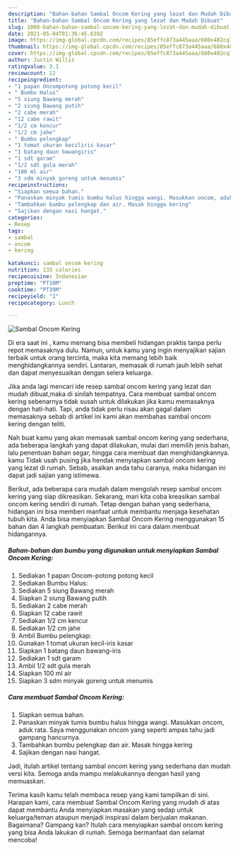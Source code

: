 ```yaml
---
description: "Bahan-bahan Sambal Oncom Kering yang lezat dan Mudah Dibuat"
title: "Bahan-bahan Sambal Oncom Kering yang lezat dan Mudah Dibuat"
slug: 1008-bahan-bahan-sambal-oncom-kering-yang-lezat-dan-mudah-dibuat
date: 2021-05-04T01:36:45.639Z
image: https://img-global.cpcdn.com/recipes/85effc873a445aaa/680x482cq70/sambal-oncom-kering-foto-resep-utama.jpg
thumbnail: https://img-global.cpcdn.com/recipes/85effc873a445aaa/680x482cq70/sambal-oncom-kering-foto-resep-utama.jpg
cover: https://img-global.cpcdn.com/recipes/85effc873a445aaa/680x482cq70/sambal-oncom-kering-foto-resep-utama.jpg
author: Justin Willis
ratingvalue: 3.1
reviewcount: 12
recipeingredient:
- "1 papan Oncompotong potong kecil"
- " Bumbu Halus"
- "5 siung Bawang merah"
- "2 siung Bawang putih"
- "2 cabe merah"
- "12 cabe rawit"
- "1/2 cm kencur"
- "1/2 cm jahe"
- " Bumbu pelengkap"
- "1 tomat ukuran keciliris kasar"
- "1 batang daun bawangiris"
- "1 sdt garam"
- "1/2 sdt gula merah"
- "100 ml air"
- "3 sdm minyak goreng untuk menumis"
recipeinstructions:
- "Siapkan semua bahan."
- "Panaskan minyak tumis bumbu halus hingga wangi. Masukkan oncom, aduk rata. Saya menggunakan oncom yang seperti ampas tahu jadi gampang hancurnya."
- "Tambahkan bumbu pelengkap dan air. Masak hingga kering"
- "Sajikan dengan nasi hangat."
categories:
- Resep
tags:
- sambal
- oncom
- kering

katakunci: sambal oncom kering 
nutrition: 133 calories
recipecuisine: Indonesian
preptime: "PT10M"
cooktime: "PT39M"
recipeyield: "1"
recipecategory: Lunch

---
```



![Sambal Oncom Kering](https://img-global.cpcdn.com/recipes/85effc873a445aaa/680x482cq70/sambal-oncom-kering-foto-resep-utama.jpg)

Di era  saat ini , kamu memang bisa membeli hidangan praktis tanpa perlu repot memasaknya dulu. Namun, untuk kamu yang ingin menyajikan sajian terbaik untuk orang tercinta, maka kita memang lebih baik menghidangkannya sendiri. Lantaran, memasak di rumah jauh lebih sehat dan dapat menyesuaikan dengan selera keluarga.

Jika anda lagi mencari ide resep sambal oncom kering yang lezat dan mudah dibuat,maka di sinilah tempatnya. Cara membuat sambal oncom kering  sebenarnya tidak susah untuk dilakukan jika kamu memasaknya dengan hati-hati. Tapi, anda tidak perlu risau akan gagal dalam memasaknya 
sebab di artikel ini kami akan membahas sambal oncom kering dengan teliti.  



Nah buat kamu yang akan memasak sambal oncom kering yang sederhana, ada beberapa langkah yang dapat dilakukan, mulai dari memilih jenis bahan, lalu penentuan bahan segar, hingga cara membuat dan menghidangkannya. kamu Tidak usah pusing jika hendak menyiapkan sambal oncom kering yang lezat di rumah. Sebab, asalkan anda  tahu caranya, maka hidangan ini dapat jadi sajian yang istimewa.

Berikut, ada beberapa cara mudah dalam mengolah resep sambal oncom kering yang siap dikreasikan. Sekarang, mari kita coba kreasikan sambal oncom kering sendiri di rumah. Tetap dengan bahan yang sederhana, hidangan ini bisa memberi manfaat untuk membantu menjaga kesehatan tubuh kita. Anda bisa menyiapkan Sambal Oncom Kering menggunakan 15 bahan dan 4 langkah pembuatan. Berikut ini cara dalam membuat hidangannya.

<!--inarticleads1-->

##### Bahan-bahan dan bumbu yang digunakan untuk menyiapkan Sambal Oncom Kering:

1. Sediakan 1 papan Oncom-potong potong kecil
1. Sediakan  Bumbu Halus:
1. Sediakan 5 siung Bawang merah
1. Siapkan 2 siung Bawang putih
1. Sediakan 2 cabe merah
1. Siapkan 12 cabe rawit
1. Sediakan 1/2 cm kencur
1. Sediakan 1/2 cm jahe
1. Ambil  Bumbu pelengkap:
1. Gunakan 1 tomat ukuran kecil-iris kasar
1. Siapkan 1 batang daun bawang-iris
1. Sediakan 1 sdt garam
1. Ambil 1/2 sdt gula merah
1. Siapkan 100 ml air
1. Siapkan 3 sdm minyak goreng untuk menumis




<!--inarticleads2-->

##### Cara membuat Sambal Oncom Kering:

1. Siapkan semua bahan.
1. Panaskan minyak tumis bumbu halus hingga wangi. Masukkan oncom, aduk rata. Saya menggunakan oncom yang seperti ampas tahu jadi gampang hancurnya.
1. Tambahkan bumbu pelengkap dan air. Masak hingga kering
1. Sajikan dengan nasi hangat.




Jadi, itulah artikel tentang  sambal oncom kering  yang sederhana dan mudah versi kita. Semoga anda mampu melakukannya dengan hasil yang memuaskan. 

Terima kasih kamu telah membaca resep yang kami tampilkan di sini. Harapan kami, cara membuat  Sambal Oncom Kering yang mudah di atas dapat membantu Anda menyiapkan masakan yang sedap untuk keluarga/teman ataupun menjadi inspirasi dalam berjualan makanan. Bagaimana? Gampang kan? Itulah cara menyiapkan sambal oncom kering yang bisa Anda lakukan di rumah. Semoga bermanfaat dan selamat mencoba!

